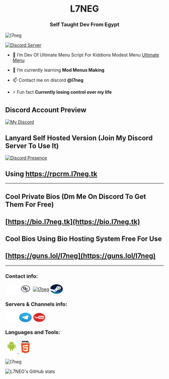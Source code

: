 <h1 align="center">L7NEG</h1>
<h3 align="center">Self Taught Dev From Egypt</h3>

<p align="left"> <img src="https://komarev.com/ghpvc/?username=l7neg&label=Profile%20views&color=0e75b6&style=flat" alt="l7neg" /> </p>

[![Discord Server](https://img.shields.io/discord/1025804814183047218?color=5865F2&label=L7NEG%20Community%20Discord&logo=discord&logoColor=fff&style=flat-square)](https://sub.l7neg.tk/discord)

- 🔭 I’m Dev Of Ultimate Menu Script For Kiddions Modest Menu [Ultimate Menu](https://www.unknowncheats.me/forum/grand-theft-auto-v/565688-1-64-ultimate-unlocker.html)

- 🌱 I’m currently learning **Mod Menus Making**

- 📫 Contact me on discord **@l7neg**

- ⚡ Fun fact **Currently losing control over my life**

## Discord Account Preview
[![My Discord](https://discord-rpc-readme.vercel.app/api?id=669453086418534400)](https://discord.com/users/669453086418534400)

## Lanyard Self Hosted Version (Join My Discord Server To Use It)
[![Discord Presence](https://rpcrm.l7neg.tk/api/669453086418534400)](https://discord.com/users/669453086418534400)

## Using https://rpcrm.l7neg.tk

------------------------------------------------------------------------------------------------------------------------------------------
## Cool Private Bios (Dm Me On Discord To Get Them For Free)
[https://bio.l7neg.tk](https://bio.l7neg.tk)
------------------------------------------------------------------------------------------------------------------------------------------
## Cool Bios Using Bio Hosting System Free For Use
[https://guns.lol/l7neg](https://guns.lol/l7neg)
------------------------------------------------------------------------------------------------------------------------------------------
------------------------------------------------------------------------------------------------------------------------------------------

<h3 align="left">Contact info:</h3>
<p align="left">
<a href="https://discord.com/users/669453086418534400" target="blank"><img align="center" src="https://raw.githubusercontent.com/L7NEG/L7NEG/main/img/discord.png" alt="l7neg" height="30" width="40" /></a>
<a href="https://www.unknowncheats.me/forum/members/4824332.html" target="blank"><img align="center" src="https://raw.githubusercontent.com/L7NEG/L7NEG/main/img/ukc.png" alt="l7neg" height="30" width="40" /></a>
 <a href="https://t.me/L7NEG" target="blank"><img align="center" src="https://l7neg.tk/img/telegram.png" alt="l7neg" height="30" width="40" /></a>
 <a href="https://steamcommunity.com/profiles/76561199005257177" target="blank"><img align="center" src="https://raw.githubusercontent.com/L7NEG/L7NEG/main/img/steam.png" alt="l7neg" height="30" width="40" /></a>
</p>  

<h3 align="left">Servers & Channels info:</h3>
<p align="left">
 <a href="https://sub.l7neg.tk/discord" target="blank"><img align="center" src="https://raw.githubusercontent.com/L7NEG/L7NEG/main/img/discord.png" alt="l7neg" height="30" width="40" /></a>
 <a href="https://t.me/YPFFFF" target="blank"><img align="center" src="https://raw.githubusercontent.com/L7NEG/L7NEG/main/img/telegram.png" alt="l7neg" height="30" width="40" /></a>
 <a href="https://www.youtube.com/channel/@L7NEG" target="blank"><img align="center" src="https://raw.githubusercontent.com/L7NEG/L7NEG/main/img/youtube.png" alt="l7neg" height="30" width="40" /></a>
</p>

<h3 align="left">Languages and Tools:</h3>
<p align="left"> <a href="https://developer.android.com" target="_blank"> <img src="https://raw.githubusercontent.com/devicons/devicon/master/icons/android/android-original-wordmark.svg" alt="android" width="40" height="40"/> </a>
 <a href="https://www.w3.org/html/" target="_blank"> <img src="https://raw.githubusercontent.com/devicons/devicon/master/icons/html5/html5-original-wordmark.svg" alt="html5" width="40" height="40"/> </a> </p>
<img align="center" src="https://l7negstats.vercel.app/api/top-langs?username=l7neg&show_icons=true&locale=en&layout=compact&theme=transparent" alt="l7neg" /></p>

![L7NEG's GitHub stats](https://l7negstats.vercel.app/api?username=l7neg&show_icons=true&theme=transparent)
